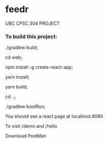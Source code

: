 # feedr
UBC CPSC 304 PROJECT

### To build this project:

./gradlew build;

cd web;

npm install -g create-react-app;

yarn install;

yarn build;

cd ..;

./gradlew bootRun;

You should see a react page at localhost:8080

To visit /demo and /hello

Download PostMan
